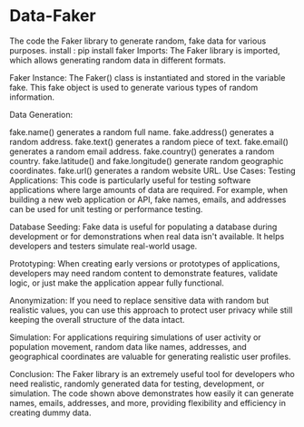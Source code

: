 # Data-Faker
The code the Faker library to generate random, fake data for various purposes.
install : pip install faker
Imports: The Faker library is imported, which allows generating random data in different formats.

Faker Instance: The Faker() class is instantiated and stored in the variable fake. This fake object is used to generate various types of random information.

Data Generation:

fake.name() generates a random full name.
fake.address() generates a random address.
fake.text() generates a random piece of text.
fake.email() generates a random email address.
fake.country() generates a random country.
fake.latitude() and fake.longitude() generate random geographic coordinates.
fake.url() generates a random website URL.
Use Cases:
Testing Applications: This code is particularly useful for testing software applications where large amounts of data are required. For example, when building a new web application or API, fake names, emails, and addresses can be used for unit testing or performance testing.

Database Seeding: Fake data is useful for populating a database during development or for demonstrations when real data isn't available. It helps developers and testers simulate real-world usage.

Prototyping: When creating early versions or prototypes of applications, developers may need random content to demonstrate features, validate logic, or just make the application appear fully functional.

Anonymization: If you need to replace sensitive data with random but realistic values, you can use this approach to protect user privacy while still keeping the overall structure of the data intact.

Simulation: For applications requiring simulations of user activity or population movement, random data like names, addresses, and geographical coordinates are valuable for generating realistic user profiles.

Conclusion:
The Faker library is an extremely useful tool for developers who need realistic, randomly generated data for testing, development, or simulation. The code shown above demonstrates how easily it can generate names, emails, addresses, and more, providing flexibility and efficiency in creating dummy data.

